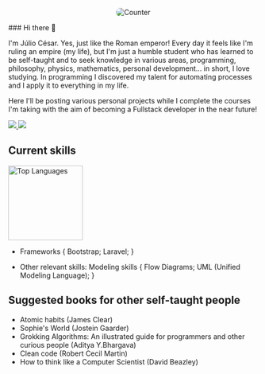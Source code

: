<p align="center">
  <img src="https://komarev.com/ghpvc/?username=JulioCesar-X&style=for-the-badge&color=orange&label=Views" alt="Counter" style="border-radius: 20px;">
</p>
### Hi there 👋

I'm Júlio César. Yes, just like the Roman emperor! Every day it feels like I'm ruling an empire (my life), but I'm just a humble student who has learned to be self-taught and to seek knowledge in various areas, programming, philosophy, physics, mathematics, personal development... in short, I love studying. 
In programming I discovered my talent for automating processes and I apply it to everything in my life.

Here I'll be posting various personal projects while I complete the courses I'm taking with the aim of becoming a Fullstack developer in the near future!


<div class="image-container">
        <a href="#">
            <img src="https://github-readme-stats-eight-theta.vercel.app/api?username=JulioCesar-X&show_icons=true&theme=highcontrast&include_all_commits=true&count_private=true">
        </a>
        <img src="https://github-readme-streak-stats.herokuapp.com/?user=JulioCesar-X&show_icons=true&theme=highcontrast&include_all_commits=true&count_private=true">
</div>
    



## Current skills
<div>
  <a href="https://github.com/JulioCesar-X">
    <img src="https://github-readme-stats.vercel.app/api/top-langs/?username=JulioCesar-X&layout=compact&langs_count=8&theme=highcontrast" alt="Top Languages" style="height: 150px;">
  </a>
</div>

- Frameworks { Bootstrap; Laravel; }

- Other relevant skills:  Modeling skills { Flow Diagrams; UML (Unified Modeling Language); }


## Suggested books for other self-taught people

- Atomic habits (James Clear)
- Sophie's World (Jostein Gaarder)
- Grokking Algorithms: An illustrated guide for programmers and other curious people (Aditya Y.Bhargava)
- Clean code (Robert Cecil Martin)
- How to think like a Computer Scientist (David Beazley)

